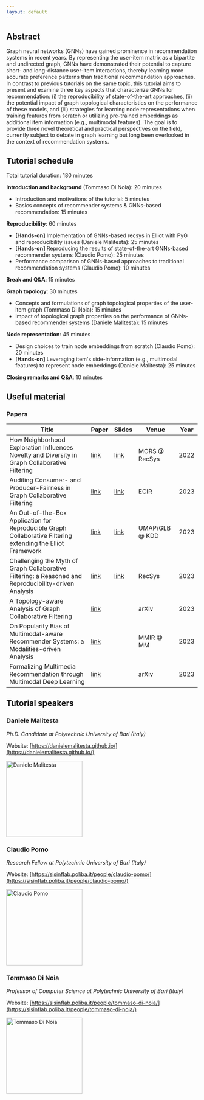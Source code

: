 ```yaml
---
layout: default
---
```


## Abstract

Graph neural networks (GNNs) have gained prominence in recommendation systems in recent years. By representing the user-item matrix as a bipartite and undirected graph, GNNs have demonstrated their potential to capture short- and long-distance user-item interactions, thereby learning more accurate preference patterns than traditional recommendation approaches. In contrast to previous tutorials on the same topic, this tutorial aims to present and examine three key aspects that characterize GNNs for recommendation: (i) the reproducibility of state-of-the-art approaches, (ii) the potential impact of graph topological characteristics on the performance of these models, and (iii) strategies for learning node representations when training features from scratch or utilizing pre-trained embeddings as additional item information (e.g., multimodal features). The goal is to provide three novel theoretical and practical perspectives on the field, currently subject to debate in graph learning but long been overlooked in the context of recommendation systems.

## Tutorial schedule

Total tutorial duration: 180 minutes

**Introduction and background** (Tommaso Di Noia): 20 minutes

+ Introduction and motivations of the tutorial: 5 minutes
+ Basics concepts of recommender systems & GNNs-based recommendation: 15 minutes

**Reproducibility**: 60 minutes

+ **[Hands-on]** Implementation of GNNs-based recsys in Elliot with PyG and reproducibility issues (Daniele Malitesta): 25 minutes
+ **[Hands-on]** Reproducing the results of state-of-the-art GNNs-based recommender systems (Claudio Pomo): 25 minutes
+ Performance comparison of GNNs-based approaches to traditional recommendation systems (Claudio Pomo): 10 minutes

**Break and Q&A**: 15 minutes

**Graph topology**: 30 minutes

+ Concepts and formulations of graph topological properties of the user-item graph (Tommaso Di Noia): 15 minutes
+ Impact of topological graph properties on the performance of GNNs-based recommender systems (Daniele Malitesta): 15 minutes

**Node representation**: 45 minutes

+ Design choices to train node embeddings from scratch (Claudio Pomo): 20 minutes
+ **[Hands-on]** Leveraging item's side-information (e.g., multimodal features) to represent node embeddings (Daniele Malitesta): 25 minutes

**Closing remarks and Q&A**: 10 minutes

## Useful material

### Papers

| Title | Paper                                                                                                                                                                                     | Slides                                                                                     | Venue          | Year |
|---|-------------------------------------------------------------------------------------------------------------------------------------------------------------------------------------------|--------------------------------------------------------------------------------------------|----------------|---|
| How Neighborhood Exploration Influences Novelty and Diversity in Graph Collaborative Filtering | [link](https://ceur-ws.org/Vol-3268/paper7.pdf)                                                                                                                                           | [link](https://drive.google.com/file/d/1oTLRPdW2DhY9WvPDYZmUVrvgvvcyd6n7/view?usp=sharing) | MORS @ RecSys  | 2022 |
| Auditing Consumer- and Producer-Fairness in Graph Collaborative Filtering | [link](https://www.researchgate.net/publication/366200699_Auditing_Consumer-_and_Producer-Fairness_in_Graph_Collaborative_Filtering)                                                      | [link](https://drive.google.com/file/d/1EmxrMplPd96Pkm3MFQm_0OXdaKi3pkNW/view?usp=sharing) | ECIR           | 2023 |
| An Out-of-the-Box Application for Reproducible Graph Collaborative Filtering extending the Elliot Framework | [link](https://graph-learning-benchmarks.github.io/assets/papers/glb2023/An_Out_of_the_Box_Application_for_Reproducible_Graph_Collaborative_Filtering_extending_the_Elliot_Framework.pdf) | [link](https://drive.google.com/file/d/1xd053ZUXyWQK2rIkI86AU3edorvYEPMK/view?usp=sharing) | UMAP/GLB @ KDD | 2023 |
| Challenging the Myth of Graph Collaborative Filtering: a Reasoned and Reproducibility-driven Analysis | [link](https://arxiv.org/pdf/2308.00404.pdf)                                                                                                                                              | [link](https://www.slideshare.net/DanieleMalitesta/recsys2023-challenging-the-myth-of-graph-collaborative-filtering-a-reasoned-and-reproducibilitydriven-analysis)                                                                                   | RecSys         | 2023 |
| A Topology-aware Analysis of Graph Collaborative Filtering | [link](https://arxiv.org/pdf/2308.10778v1.pdf)                                                                                                                                            |                                                                                            | arXiv          | 2023 |
| On Popularity Bias of Multimodal-aware Recommender Systems: a Modalities-driven Analysis | [link](https://arxiv.org/pdf/2308.12911.pdf)                                                                                                                                              |                                                                                            | MMIR @ MM      | 2023 |
| Formalizing Multimedia Recommendation through Multimodal Deep Learning | [link](https://arxiv.org/pdf/2309.05273.pdf)                                                                                                                                                                                  |                                                                                            | arXiv          | 2023 |

## Tutorial speakers

### Daniele Malitesta

_Ph.D. Candidate at Polytechnic University of Bari (Italy)_

Website: [https://danielemalitesta.github.io/](https://danielemalitesta.github.io/)

<img src="https://danielemalitesta.github.io/images/profilo_new.jpeg" alt="Daniele Malitesta"  width="200"/>

### Claudio Pomo

_Research Fellow at Polytechnic University of Bari (Italy)_

Website: [https://sisinflab.poliba.it/people/claudio-pomo/](https://sisinflab.poliba.it/people/claudio-pomo/)

<img src="https://sisinflab.poliba.it/wp-content/uploads/2020/07/image2-1197215127-scaled.jpg" alt="Claudio Pomo"  width="200"/>

### Tommaso Di Noia

_Professor of Computer Science at Polytechnic University of Bari (Italy)_

Website: [https://sisinflab.poliba.it/people/tommaso-di-noia/](https://sisinflab.poliba.it/people/tommaso-di-noia/)

<img src="https://sisinflab.poliba.it/wp-content/uploads/2020/07/t_dinoia-506699224-315x270.png" alt="Tommaso Di Noia"  width="200"/>